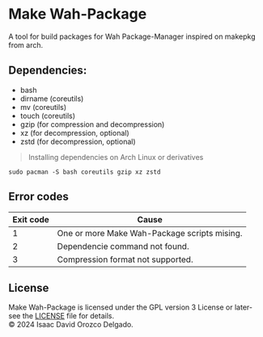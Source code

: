 # Make Wah-Package
A tool for build packages for Wah Package-Manager inspired on makepkg from arch.

## Dependencies:
* bash
* dirname (coreutils)
* mv (coreutils)
* touch (coreutils)
* gzip (for compression and decompression)
* xz (for decompression, optional)
* zstd (for decompression, optional)

> Installing dependencies on Arch Linux or derivatives
```
sudo pacman -S bash coreutils gzip xz zstd
```

## Error codes
| Exit code	| Cause						|
| ---		| ---						|
| 1		| One or more Make Wah-Package scripts mising.	|
| 2		| Dependencie command not found.		|
| 3		| Compression format not supported.		|

## License
Make Wah-Package is licensed under the GPL version 3 License or later- see the [LICENSE](LICENSE) file for details.<br>
© 2024 Isaac David Orozco Delgado.

